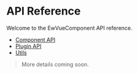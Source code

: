 # API Reference

Welcome to the EwVueComponent API reference.

- [Component API](./component)
- [Plugin API](/en/api/plugin)
- [Utils](/en/api/utils)

> More details coming soon. 